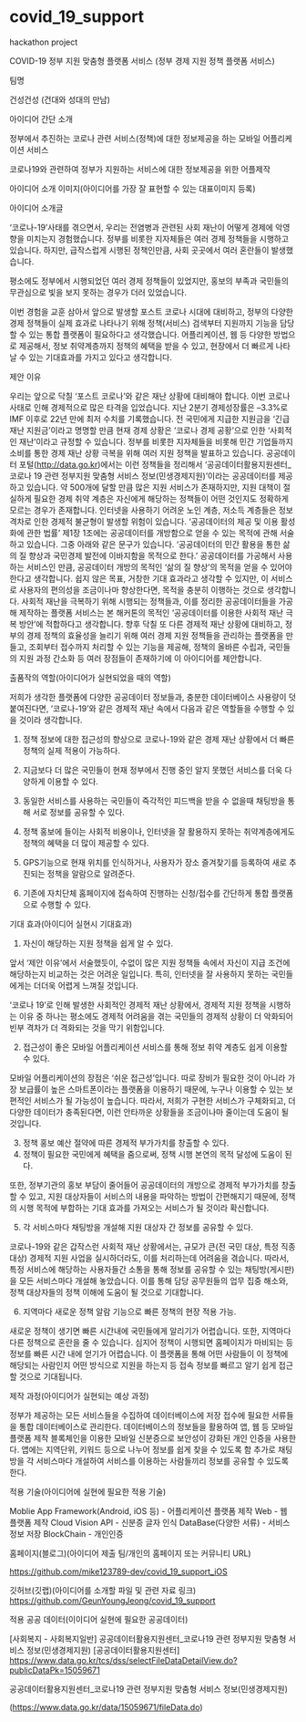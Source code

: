 # covid_19_support
hackathon project

COVID-19 정부 지원 맞춤형 플랫폼 서비스
(정부 경제 지원 정책 플랫폼 서비스)

팀명

건성건성
(건대와 성대의 만남)

아이디어 간단 소개


정부에서 추진하는 코로나 관련 서비스(정책)에 대한 정보제공을 하는 모바일 어플리케이션 서비스

코로나19와 관련하여 정부가 지원하는 서비스에 대한 정보제공을 위한 어플제작

아이디어 소개 이미지(아이디어를 가장 잘 표현할 수 있는 대표이미지 등록)


아이디어 소개글

‘코로나-19’사태를 겪으면서, 우리는 전염병과 관련된 사회 재난이 어떻게 경제에 악영향을 미치는지 경험했습니다. 정부를 비롯한 지자체들은 여러 경제 정책들을 시행하고 있습니다. 하지만, 급작스럽게 시행된 정책인만큼, 사회 곳곳에서 여러 혼란들이 발생했습니다.

평소에도 정부에서 시행되었던 여러 경제 정책들이 있었지만, 홍보의 부족과 국민들의 무관심으로 빛을 보지 못하는 경우가 더러 있었습니다.

이번 경험을 교훈 삼아서 앞으로 발생할 포스트 코로나 시대에 대비하고, 정부의 다양한 경제 정책들이 실제 효과로 나타나기 위해 정책(서비스) 검색부터 지원까지 기능을 담당할 수 있는 통합 플랫폼이 필요하다고 생각했습니다. 어플리케이션, 웹 등 다양한 방법으로 제공해서, 정보 취약계층까지 정책의 혜택을 받을 수 있고, 현장에서 더 빠르게 나타날 수 있는 기대효과를 가지고 있다고 생각합니다.

제안 이유

우리는 앞으로 닥칠 ‘포스트 코로나’와 같은 재난 상황에 대비해야 합니다. 이번 코로나 사태로 인해 경제적으로 많은 타격을 입었습니다. 지난 2분기 경제성장률은 –3.3%로 IMF 이후로 22년 만에 최저 수치를 기록했습니다. 전 국민에게 지급한 지원금을 ‘긴급 재난 지원금’이라고 명명할 만큼 현재 경제 상황은 ‘코로나 경제 공황’으로 인한 ‘사회적인 재난’이라고 규정할 수 있습니다. 정부를 비롯한 지자체들을 비롯해 민간 기업들까지 소비를 통한 경제 재난 상황 극복을 위해 여러 지원 정책을 발표하고 있습니다.
공공데이터 포털(http://data.go.kr)에서는 이런 정책들을 정리해서 ‘공공데이터활용지원센터_코로나 19 관련 정부지원 맞춤형 서비스 정보(민생경제지원)’이라는 공공데이터를 제공하고 있습니다.
약 500개에 달할 만큼 많은 지원 서비스가 존재하지만, 지원 대책이 절실하게 필요한 경제 취약 계층은 자신에게 해당하는 정책들이 어떤 것인지도 정확하게 모르는 경우가 존재합니다. 인터넷을 사용하기 어려운 노인 계층, 저소득 계층들은 정보 격차로 인한 경제적 불균형이 발생할 위험이 있습니다.
‘공공데이터의 제공 및 이용 활성화에 관한 법률’ 제1장 1조에는 공공데이터를 개방함으로 얻을 수 있는 목적에 관해 서술하고 있습니다. 그중 아래와 같은 문구가 있습니다. ‘공공데이터의 민간 활용을 통한 삶의 질 향상과 국민경제 발전에 이바지함을 목적으로 한다.’
공공데이터를 가공해서 사용하는 서비스인 만큼, 공공데이터 개방의 목적인 ‘삶의 질 향상’의 목적을 얻을 수 있어야 한다고 생각합니다. 쉽지 않은 목표, 거창한 기대 효과라고 생각할 수 있지만, 이 서비스로 사용자의 편의성을 조금이나마 향상한다면, 목적을 충분히 이행하는 것으로 생각합니다.
사회적 재난을 극복하기 위해 시행되는 정책들과, 이를 정리한 공공데이터들을 가공해 제작하는 플랫폼 서비스는 본 해커톤의 목적인 ‘공공데이터를 이용한 사회적 재난 극복 방안’에 적합하다고 생각합니다.
향후 닥칠 또 다른 경제적 재난 상황에 대비하고, 정부의 경제 정책의 효율성을 늘리기 위해 여러 경제 지원 정책들을 관리하는 플랫폼을 만들고, 조회부터 접수까지 처리할 수 있는 기능을 제공해, 정책의 올바른 수립과, 국민들의 지원 과정 간소화 등 여러 장점들이 존재하기에 이 아이디어를 제안합니다.

출품작의 역할(아이디어가 실현되었을 때의 역할)

저희가 생각한 플랫폼에 다양한 공공데이터 정보들과, 충분한 데이터베이스 사용량이 덧붙여진다면, ‘코로나-19’와 같은 경제적 재난 속에서 다음과 같은 역할들을 수행할 수 있을 것이라 생각합니다.

1. 정책 정보에 대한 접근성의 향상으로 코로나-19와 같은 경제 재난 상황에서 더 빠른 정책의 실제 적용이 가능하다.


2. 지금보다 더 많은 국민들이 현재 정부에서 진행 중인 알지 못했던 서비스를 더욱 다양하게 이용할 수 있다.

3. 동일한 서비스를 사용하는 국민들이 즉각적인 피드백을 받을 수 없을때 채팅방을 통해 서로 정보를 공유할 수 있다.

4. 정책 홍보에 들이는 사회적 비용이나, 인터넷을 잘 활용하지 못하는 취약계층에게도 정책의 혜택을 더 많이 제공할 수 있다.

5. GPS기능으로 현재 위치를 인식하거나, 사용자가 장소 즐겨찾기를 등록하여 새로 추진되는 정책을 알람으로 알려준다.

6. 기존에 자치단체 홈페이지에 접속하여 진행하는 신청/접수를 간단하게 통합 플랫폼으로 수행할 수 있다.


기대 효과(아이디어 실현시 기대효과)

1. 자신이 해당하는 지원 정책을 쉽게 알 수 있다.

앞서 ‘제안 이유’에서 서술했듯이, 수없이 많은 지원 정책들 속에서 자신이 지급 조건에 해당하는지 비교하는 것은 어려운 일입니다. 특히, 인터넷을 잘 사용하지 못하는 국민들에게는 더더욱 어렵게 느껴질 것입니다.

‘코로나 19’로 인해 발생한 사회적인 경제적 재난 상황에서, 경제적 지원 정책을 시행하는 이유 중 하나는 평소에도 경제적 어려움을 겪는 국민들의 경제적 상황이 더 악화되어 빈부 격차가 더 격화되는 것을 막기 위함입니다.

2. 접근성이 좋은 모바일 어플리케이션 서비스를 통해 정보 취약 계층도 쉽게 이용할 수 있다.

모바일 어플리케이션의 장점은 ‘쉬운 접근성’입니다. 따로 장비가 필요한 것이 아니라 가장 보급률이 높은 스마트폰이라는 플랫폼을 이용하기 때문에, 누구나 이용할 수 있는 보편적인 서비스가 될 가능성이 높습니다. 따라서, 저희가 구현한 서비스가 구체화되고, 더 다양한 데이터가 충족된다면, 이런 안타까운 상황들을 조금이나마 줄이는데 도움이 될 것입니다.

3. 정책 홍보 예산 절약에 따른 경제적 부가가치를 창출할 수 있다.
4. 정책이 필요한 국민에게 혜택을 줌으로써, 정책 시행 본연의 목적 달성에 도움이 된다.

또한, 정부기관의 홍보 부담이 줄어들어 공공데이터의 개방으로 경제적 부가가치를 창출할 수 있고, 지원 대상자들이 서비스의 내용을 파악하는 방법이 간편해지기 때문에, 정책의 시행 목적에 부합하는 기대 효과를 가져오는 서비스가 될 것이라 확신합니다.

5. 각 서비스마다 채팅방을 개설해 지원 대상자 간 정보를 공유할 수 있다.

코로나-19와 같은 갑작스런 사회적 재난 상황에서는, 규모가 큰(전 국민 대상, 특정 직종 대상) 경제적 지원 사업을 실시하더라도, 이를 처리하는데 어려움을 겪습니다.
따라서, 특정 서비스에 해당하는 사용자들간 소통을 통해 정보를 공유할 수 있는 채팅방(게시판)을 모든 서비스마다 개설해 놓았습니다. 이를 통해 담당 공무원들의 업무 집중 해소와, 정책 대상자들의 정책 이해에 도움이 될 것으로 기대합니다.

6. 지역마다 새로운 정책 알람 기능으로 빠른 정책의 현장 적용 가능.

새로운 정책이 생기면 빠른 시간내에 국민들에게 알리기가 어렵습니다. 또한, 지역마다 다른 정책으로 혼란을 줄 수 있습니다. 심지어 정책이 시행되면 홈페이지가 마비되는 등 정보를 빠른 시간 내에 얻기가 어렵습니다. 이 플랫폼을 통해 어떤 사람들이 이 정책에 해당되는 사람인지 어떤 방식으로 지원을 하는지 등 접속 정보를 빠르고 알기 쉽게 접근할 것으로 기대됩니다.

제작 과정(아이디어가 실현되는 예상 과정)

정부가 제공하는 모든 서비스들을 수집하여 데이터베이스에 저장
접수에 필요한 서류들을 통합 데이터베이스로 관리한다.
데이터베이스의 정보들을 활용하여 앱, 웹 등 모바일 플랫폼 제작
블록체인을 이용한 모바일 신분증으로 보안성이 강화된 개인 인증을 사용한다.
앱에는 지역단위, 키워드 등으로 나누어 정보를 쉽게 찾을 수 있도록 함
추가로 채팅방을 각 서비스마다 개설하여 서비스를 이용하는 사람들끼리 정보를 공유할 수 있도록 한다.

적용 기술(아이디어에 실현에 필요한 적용 기술)

Moblie App Framework(Android, iOS 등) - 어플리케이션 플랫폼 제작
Web - 웹 플랫폼 제작
Cloud Vision API - 신분증 글자 인식
DataBase(다양한 서류) - 서비스 정보 저장
BlockChain - 개인인증



홈페이지(블로그)(아이디어 제출 팀/개인의 홈페이지 또는 커뮤니티 URL)

https://github.com/mike123789-dev/covid_19_support_iOS

깃허브(깃랩)(아이디어를 소개할 파일 및 관련 자료 링크)
https://github.com/GeunYoungJeong/covid_19_support

적용 공공 데이터(이이디어 실현에 필요한 공공데이터)

[사회복지 - 사회복지일반] 공공데이터활용지원센터_코로나19 관련 정부지원 맞춤형 서비스 정보(민생경제지원)   [공공데이터활용지원센터]
https://www.data.go.kr/tcs/dss/selectFileDataDetailView.do?publicDataPk=15059671

공공데이터활용지원센터_코로나19 관련 정부지원 맞춤형 서비스 정보(민생경제지원)

(https://www.data.go.kr/data/15059671/fileData.do)


